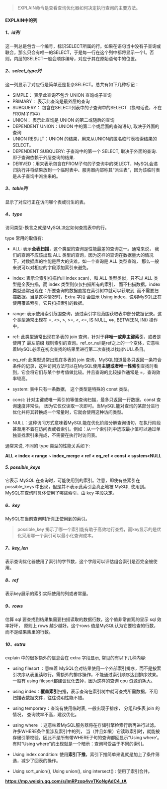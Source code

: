> EXPLAIN命令是查看查询优化器如何决定执行查询的主要方法。

#### EXPLAIN中的列

##### 1、id列

这一列总是包含一个编号，标识SELECT所属的行。如果在语句当中没有子查询或联合，那么只会有唯一的SELECT，于是每一行在这个列中都将显示一个1。否则，内层的SELECT一般会顺序编号，对应于其在原始语句中的位置。

##### 2、select_type列

这一列显示了对应行是简单还是复杂SELECT。总共有如下几种标记：

- SIMPLE： 表示此查询不包含 UNION 查询或子查询
- PRIMARY： 表示此查询是最外层的查询
- SUBQUERY： 包含在SELECT列表中的子查询中的SELECT（换句话说，不在FROM子句中）
- UNION： 表示此查询是 UNION 的第二或随后的查询
- DEPENDENT UNION：UNION 中的第二个或后面的查询语句, 取决于外面的查询
- UNION RESULT：UNION 的结果，用来从UNION的匿名临时表检索结果的SELECT。
- DEPENDENT SUBQUERY: 子查询中的第一个 SELECT, 取决于外面的查询. 即子查询依赖于外层查询的结果.
- DERIVED：用来表示包含在FROM子句的子查询中的SELECT，MySQL会递归执行并将结果放到一个临时表中、服务器内部称其“派生表”，因为该临时表是从子查询中派生来的。

##### 3、table列

显示了对应行正在访问哪个表或衍生的表。

##### 4、type

访问类型-换言之就是MySQL决定如何查找表中的行。

type 常用的取值有:

- ALL: 表示**全表扫描**，这个类型的查询是性能最差的查询之一。通常来说， 我们的查询不应该出现 ALL 类型的查询，因为这样的查询在数据量大的情况下，对数据库的性能是巨大的灾难。如一个查询是 ALL 类型查询， 那么一般来说可以对相应的字段添加索引来避免。
- index: 表示全索引扫描(full index scan)，和 ALL 类型类似，只不过 ALL 类型是全表扫描，而 index 类型则仅仅扫描所有的索引， 而不扫描数据。index 类型通常出现在：所要查询的数据直接在索引树中就可以获取到, 而不需要扫描数据。当是这种情况时，Extra 字段 会显示 Using index，说明MySQL正在使用覆盖索引，它只扫描索引的数据。
- range: 表示使用索引范围查询，通过索引字段范围获取表中部分数据记录。这个类型通常出现在 =, <>, >, >=, <, <=, IS NULL, <=>, BETWEEN, IN() 操作中。
- ref: 此类型通常出现在多表的 join 查询，针对于**非唯一或非主键索引**，或者是使用了 最左前缀 规则索引的查询。ref_or_null是ref之上的一个变体，它意味着MySQL必须在初次查找的结果里进行第二次查找以找出NULL条目。
- eq_ref: 此类型通常出现在多表的 join 查询，MySQL知道最多只返回一条符合条件的记录，这种访问方法可以在MySQL使用**主键或者唯一性索引**查找时看到，它会将它们与某个参考值做比较。并且查询的比较操作通常是 =，查询效率较高。

- system: 表中只有一条数据， 这个类型是特殊的 const 类型。
- const: 针对主键或唯一索引的等值查询扫描，最多只返回一行数据。const 查询速度非常快， 因为它仅仅读取一次即可。当MySQL能对查询的某部分进行优化并将其转换成一个常量时，它就会使用这种访问类型。
- NULL：这种访问方式意味着MySQL能在优化阶段分解查询语句，在执行阶段甚至用不着在访问表或者索引。例如：从一个索引列中选取最小值可以通过单独查找索引来完成，不需要在执行时访问表。

通常来说, 不同的 type 类型的性能关系如下:

**ALL < index < range ~ index_merge < ref < eq_ref < const < system<NULL**

##### 5. possible_keys

它表示 MySQL 在查询时，可能使用到的索引。注意，即使有些索引在 possible_keys 中出现，但是并不表示此索引会真正地被 MySQL 使用到。MySQL在查询时具体使用了哪些索引，由 key 字段决定。

##### 6、key

 MySQL在当前查询时所真正使用到的索引。

> possible_key 揭示了哪一个索引能有助于高效地行查找，而key显示的是优化采用哪一个索引可以最小化查询成本。

##### 7、key_len

表示查询优化器使用了索引的字节数，这个字段可以评估组合索引是否完全被使用。

##### 8、ref

表示key展示的索引实际使用的列或者常量。

##### 9、rows

估算 sql 要查找到结果集需要扫描读取的数据行数，这个值非常直观的显示 sql 效率好坏， 原则上 rows 越少越好。这个rows 值是MySQL认为它要检查的行数，而不是结果集里的行数。

##### 10、extra

explain 中的很多额外的信息会在 extra 字段显示, 常见的有以下几种内容:

- using filesort ：意味着 MySQL会对结果使用一个外部索引排序，而不是按索引次序从表里读取行。需额外的排序操作，不能通过索引顺序达到排序效果。一般有 using filesort都建议优化去掉，因为这样的查询 cpu 资源消耗大。
- using index：**覆盖索引**扫描，表示查询在索引树中就可查找所需数据，不用扫描表数据文件，往往说明性能不错。
- using temporary：查询有使用临时表, 一般出现于排序， 分组和多表 join 的情况， 查询效率不高，建议优化。
- using where ：这意味着MySQL服务器将在存储引擎检索行后再进行过滤。许多WHERE条件里涉及索引中的列， 当（并且如果）它读取索引时，就能被存储引擎校验，因此不是所有带WHERE子句的查询都回显示”Using where'。有时“Using where”的出现就是一个暗示：查询可受益于不同的索引。
- Using index condition: 使用**索引下推**，索引下推简单来说就是加上了条件筛选，减少了回表的操作。

- Using sort_union(), Using union(), sing intersect() : 使用了索引合并。





**https://mp.weixin.qq.com/s/ImRPzop4vvTKoNgAdC4_tA**
